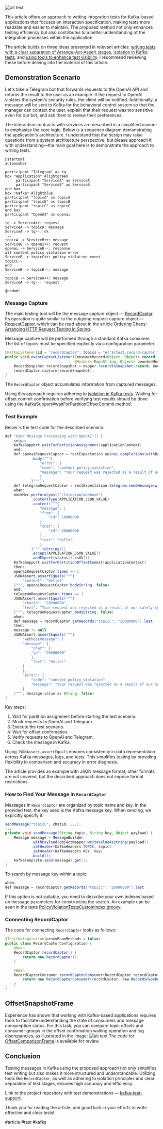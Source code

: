 ![alt text](KafkaMessageTesting.jpeg)

This article offers an approach to writing integration tests for Kafka-based applications that focuses on interaction specification, making tests more readable and easier to maintain. The proposed method not only enhances testing efficiency but also contributes to a better understanding of the integration processes within the application.

The article builds on three ideas presented in relevant articles: [writing tests with a clear separation of Arrange-Act-Assert stages](https://hackernoon.com/writing-effective-integration-tests-in-spring-organized-testing-strategies-for-http-request-mocking), [isolation in Kafka tests](https://hackernoon.com/streamlining-kafka-integration-testing-isolation-with-testcontainers-and-spring-boot-31), and [using tools to enhance test visibility](https://hackernoon.com/creating-effective-integration-tests-best-practices-and-tools-within-the-spring-framework). I recommend reviewing these before delving into the material of this article.

## Demonstration Scenario

Let's take a Telegram bot that forwards requests to the OpenAI API and returns the result to the user as an example. If the request to OpenAI violates the system's security rules, the client will be notified. Additionally, a message will be sent to Kafka for the behavioral control system so that the manager can contact the user, explain that their request was too sensitive even for our bot, and ask them to review their preferences.

The interaction contracts with services are described in a simplified manner to emphasize the core logic. Below is a sequence diagram demonstrating the application's architecture. I understand that the design may raise questions from a system architecture perspective, but please approach it with understanding—the main goal here is to demonstrate the approach to writing tests.

```plantuml
@startuml
autonumber

participant "Telegram" as tg
box "Application" #lightgreen
     participant "ServiceA" as ServiceA
     participant "ServiceB" as ServiceB
end box
box "Kafka" #lightblue
participant "topicA" as topicA
participant "topicB" as topicB
participant "topicC" as topicC
end box
participant "OpenAI" as openai

tg -> ServiceA++: request
ServiceA -> topicA: message
ServiceA -> tg--: ok
...
topicA -> ServiceB++: message
ServiceB -> openai++: request
openai -> ServiceB--: response
alt content policy violation error
ServiceB -> topicC++: policy violation event
topicC--
end
ServiceB -> topicB--: message
...
topicB -> ServiceA++: message
ServiceA -> tg--: request

@enduml
```

### Message Capture

The main testing tool will be the message capture object — [RecordCaptor](https://github.com/avvero/kafka-test-support/blob/sb3/kafka-support/src/main/java/pw/avvero/test/kafka/RecordCaptor.java). Its operation is quite similar to the outgoing request capture object — [RequestCaptor](https://github.com/avvero/spring-sandbox/blob/main/request-captor/src/main/java/pw/avvero/test/http/RequestCaptor.java), which can be read about in the article [Ordering Chaos: Arranging HTTP Request Testing in Spring](https://hackernoon.com/writing-effective-integration-tests-in-spring-organized-testing-strategies-for-http-request-mocking).

Message capture will be performed through a standard Kafka consumer. The list of topics must be specified explicitly via a configuration parameter.

```java
@KafkaListener(id = "recordCaptor", topics = "#{'${test.record-captor.topics}'.split(',')}", groupId = "test")
public void eventCaptorListener(ConsumerRecord<Object, Object> record,
                                @Headers Map<String, Object> boundedHeaders) {
    RecordSnapshot recordSnapshot = mapper.recordToSnapshot(record, boundedHeaders);
    recordCaptor.capture(recordSnapshot);
}
```

The `RecordCaptor` object accumulates information from captured messages.

Using this approach requires adhering to [isolation in Kafka tests](https://hackernoon.com/streamlining-kafka-integration-testing-isolation-with-testcontainers-and-spring-boot-31). Waiting for offset commit confirmation before verifying test results should be done using the [KafkaSupport#waitForPartitionOffsetCommit](https://github.com/avvero/kafka-test-support/blob/6595086188252f4ed89dff24e2129d75e26d9ece/kafka-support/src/main/java/pw/avvero/test/kafka/KafkaSupport.java#L109) method.

### Test Example

Below is the test code for the described scenario.

```java
def "User Message Processing with OpenAI"() {
    setup:
    KafkaSupport.waitForPartitionAssignment(applicationContext)                           // 1
    and:                                                                                  // 2
    def openaiRequestCaptor = restExpectation.openai.completions(withBadRequest().contentType(APPLICATION_JSON)
            .body("""{
                "error": {
                "code": "content_policy_violation",
                "message": "Your request was rejected as a result of our safety system."
                }
            }"""))
    def telegramRequestCaptor = restExpectation.telegram.sendMessage(withSuccess('{}', APPLICATION_JSON))
    when:
    mockMvc.perform(post("/telegram/webhook")                                             // 3
            .contentType(APPLICATION_JSON_VALUE)
            .content("""{
                "message": {
                "from": {
                    "id": 10000000
                },
                "chat": {
                    "id": 20000000
                },
                "text": "Hello!"
                }
            }""".toString())
            .accept(APPLICATION_JSON_VALUE))
            .andExpect(status().isOk())
    KafkaSupport.waitForPartitionOffsetCommit(applicationContext)                         // 4
    then:
    openaiRequestCaptor.times == 1                                                        // 5
    JSONAssert.assertEquals("""{
        "content": "Hello!"
    }""", openaiRequestCaptor.bodyString, false)
    and:
    telegramRequestCaptor.times == 1
    JSONAssert.assertEquals("""{
        "chatId": "20000000",
        "text": "Your request was rejected as a result of our safety system."
    }""", telegramRequestCaptor.bodyString, false)
    when:                                                                                 // 6
    def message = recordCaptor.getRecords("topicC", "20000000").last
    then:
    message != null
    JSONAssert.assertEquals("""{
        "webhookMessage": {
        "message": {
            "chat": {
            "id": "20000000"
            },
            "text": "Hello!"
        }
        },
        "error": {
            "code": "content_policy_violation",
            "message": "Your request was rejected as a result of our safety system."
        }
    }""", message.value as String, false)
}
```

Key steps:
1. Wait for partition assignment before starting the test scenario.
2. Mock requests to OpenAI and Telegram.
3. Execute the test scenario.
4. Wait for offset confirmation.
5. Verify requests to OpenAI and Telegram.
6. Check the message in Kafka.

Using `JSONAssert.assertEquals` ensures consistency in data representation across Kafka messages, logs, and tests. This simplifies testing by providing flexibility in comparison and accuracy in error diagnosis.

The article provides an example with JSON message format; other formats are not covered, but the described approach does not impose format restrictions.

### How to Find Your Message in `RecordCaptor`

Messages in `RecordCaptor` are organized by topic name and key. In the provided test, the key used is the Kafka message key. When sending, we explicitly specify it:

```java
sendMessage("topicC", chatId, ...);
...
private void sendMessage(String topic, String key, Object payload) {
    Message message = MessageBuilder
            .withPayload(objectMapper.writeValueAsString(payload))
            .setHeader(KafkaHeaders.TOPIC, topic)
            .setHeader(KafkaHeaders.KEY, key)                          <-- set key
            .build();
    kafkaTemplate.send(message).get();
}
```

To search by message key within a topic:

```java
when:                                                                                
def message = recordCaptor.getRecords("topicC", "20000000").last       <-- use key
```

If this option is not suitable, you need to describe your own indexes based on message parameters for constructing the search. An example can be seen in the tests [PolicyViolationTestsCustomIndex.groovy](https://github.com/avvero/kafka-test-support/blob/sb3/example-testcontainers/src/test/groovy/pw/avvero/example/feature1/PolicyViolationTestsCustomIndex.groovy).

### Connecting RecordCaptor

The code for connecting `RecordCaptor` looks as follows:

```java
@TestConfiguration(proxyBeanMethods = false)
public class RecordCaptorConfiguration {
    @Bean
    RecordCaptor recordCaptor() {
        return new RecordCaptor();
    }

    @Bean
    RecordCaptorConsumer recordCaptorConsumer(RecordCaptor recordCaptor) {
        return new RecordCaptorConsumer(recordCaptor, new RecordSnapshotMapper());
    }
}
```

## OffsetSnapshotFrame

Experience has shown that working with Kafka-based applications requires tools to facilitate understanding the state of consumers and message consumption status. For this task, you can compare topic offsets and consumer groups in the offset confirmation waiting operation and log discrepancies, as illustrated in the image:
![alt text](KafkaMessageTesting-OffsetComparisonFrame.png)
The code for [OffsetComparisonFrame](https://github.com/avvero/kafka-test-support/blob/sb3/kafka-support/src/main/java/pw/avvero/test/kafka/OffsetSnapshotFrame.java) is available for review.

## Conclusion

Testing messages in Kafka using the proposed approach not only simplifies test writing but also makes it more structured and understandable. Utilizing tools like `RecordCaptor`, as well as adhering to isolation principles and clear separation of test stages, ensures high accuracy and efficiency.

Link to the project repository with test demonstrations — [kafka-test-support](https://github.com/avvero/kafka-test-support/tree/sb3/example-testcontainers).

Thank you for reading the article, and good luck in your efforts to write effective and clear tests!

#article #test #kafka